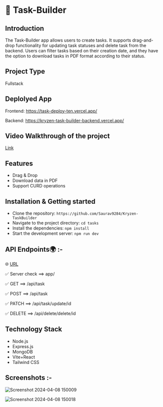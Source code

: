 # 📝 Task-Builder

## Introduction

The Task-Builder app allows users to create tasks. It supports drag-and-drop functionality for updating task statuses and delete task from the backend. Users can filter tasks based on their creation date, and they have the option to download tasks in PDF format according to their status.

## Project Type

Fullstack

## Deplolyed App

Frontend: https://task-deploy-ten.vercel.app/

Backend: https://kryzen-task-builder-backend.vercel.app/


## Video Walkthrough of the project

<a href='https://drive.google.com/file/d/1-o7EYz50GF-m499sTKoA6x9WfjSfXLOT/view?usp=drive_link'>Link</a>

## Features

- Drag & Drop
- Download data in PDF 
- Support CURD operations

## Installation & Getting started

   - Clone the repository:  `https://github.com/Saurav9284/Kryzen-TaskBuilder` 
   - Navigate to the project directory:   `cd tasks` 
   - Install the dependencies:   `npm install` 
   - Start the development server:   `npm run dev`

## API Endpoints🌍 :-

🌐 <a href='https://kryzen-task-builder-backend.vercel.app/'>URL</a>

✅ Server check ==> app/

✅ GET ==> /api/task

✅ POST ==> /api/task

✅ PATCH ==> /api/task/update/id

✅ DELETE ==> /api/delete/delete/id


## Technology Stack

- Node.js
- Express.js
- MongoDB
- Vite+React
- Tailwind CSS

## Screenshots :-

![Screenshot 2024-04-08 150009](https://github.com/Saurav9284/Kryzen-TaskBuilder/assets/135011685/e9d619d4-ae0f-44db-87ce-decf783f8ecf)

![Screenshot 2024-04-08 150018](https://github.com/Saurav9284/Kryzen-TaskBuilder/assets/135011685/90020790-2699-4ce1-93d5-9f45bde4345b)


